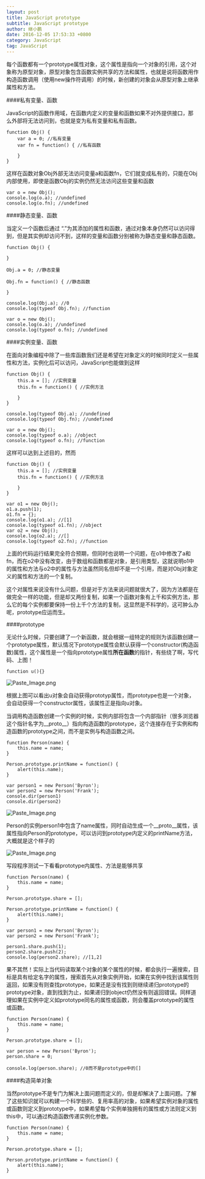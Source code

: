 ```yaml
---
layout: post
title: JavaScript prototype
subtitle: JavaScript prototype
author: 继小鹏
date: 2016-12-05 17:53:33 +0800
category: JavaScript
tag: JavaScript
---
```

每个函数都有一个prototype属性对象，这个属性是指向一个对象的引用，这个对象称为原型对象，原型对象包含函数实例共享的方法和属性，也就是说将函数用作构造函数调用（使用new操作符调用）的时候，新创建的对象会从原型对象上继承属性和方法。

####私有变量、函数

JavaScript的函数作用域，在函数内定义的变量和函数如果不对外提供接口，那么外部将无法访问到，也就是变为私有变量和私有函数。

	function Obj() {
		var a = 0; //私有变量
		var fn = function() { //私有函数

		}
	}


这样在函数对象Obj外部无法访问变量a和函数fn，它们就变成私有的，只能在Obj内部使用，即使是函数Obj的实例仍然无法访问这些变量和函数

	var o = new Obj();
	console.log(o.a); //undefined
	console.log(o.fn); //undefined

####静态变量、函数

当定义一个函数后通过 “.”为其添加的属性和函数，通过对象本身仍然可以访问得到，但是其实例却访问不到，这样的变量和函数分别被称为静态变量和静态函数。

	function Obj() {

	}

	Obj.a = 0; //静态变量

	Obj.fn = function() { //静态函数

	}

	console.log(Obj.a); //0
	console.log(typeof Obj.fn); //function

	var o = new Obj();
	console.log(o.a); //undefined
	console.log(typeof o.fn); //undefined


####实例变量、函数

在面向对象编程中除了一些库函数我们还是希望在对象定义的时候同时定义一些属性和方法，实例化后可以访问，JavaScript也能做到这样

	function Obj() {
		this.a = []; //实例变量
		this.fn = function() { //实例方法

		}
	}

	console.log(typeof Obj.a); //undefined
	console.log(typeof Obj.fn); //undefined

	var o = new Obj();
	console.log(typeof o.a); //object
	console.log(typeof o.fn); //function


这样可以达到上述目的，然而



	function Obj() {
		this.a = []; //实例变量
		this.fn = function() { //实例方法

		}
	}

	var o1 = new Obj();
	o1.a.push(1);
	o1.fn = {};
	console.log(o1.a); //[1]
	console.log(typeof o1.fn); //object
	var o2 = new Obj();
	console.log(o2.a); //[]
	console.log(typeof o2.fn); //function




上面的代码运行结果完全符合预期，但同时也说明一个问题，在o1中修改了a和fn，而在o2中没有改变，由于数组和函数都是对象，是引用类型，这就说明o1中的属性和方法与o2中的属性与方法虽然同名但却不是一个引用，而是对Obj对象定义的属性和方法的一个复制。

这个对属性来说没有什么问题，但是对于方法来说问题就很大了，因为方法都是在做完全一样的功能，但是却又两份复制，如果一个函数对象有上千和实例方法，那么它的每个实例都要保持一份上千个方法的复制，这显然是不科学的，这可肿么办呢，prototype应运而生。

####prototype

无论什么时候，只要创建了一个新函数，就会根据一组特定的规则为该函数创建一个prototype属性，默认情况下prototype属性会默认获得一个constructor(构造函数)属性，这个属性是一个指向prototype属性**所在函数**的指针，有些绕了啊，写代码、上图！

    function u(){}


![Paste_Image.png](http://upload-images.jianshu.io/upload_images/3877962-979e7d934922e5ec.png?imageMogr2/auto-orient/strip%7CimageView2/2/w/1240)


根据上图可以看出u对象会自动获得prototyp属性，而prototype也是一个对象，会自动获得一个constructor属性，该属性正是指向u对象。

当调用构造函数创建一个实例的时候，实例内部将包含一个内部指针（很多浏览器这个指针名字为__proto__）指向构造函数的prototype，这个连接存在于实例和构造函数的prototype之间，而不是实例与构造函数之间。


	function Person(name) {
		this.name = name;
	}

	Person.prototype.printName = function() {
		alert(this.name);
	}

	var person1 = new Person('Byron');
	var person2 = new Person('Frank');
	console.dir(person1)
	console.dir(person2)

![Paste_Image.png](http://upload-images.jianshu.io/upload_images/3877962-b34ea812a0f26ffe.png?imageMogr2/auto-orient/strip%7CimageView2/2/w/1240)

Person的实例person1中包含了name属性，同时自动生成一个__proto__属性，该属性指向Person的prototype，可以访问到prototype内定义的printName方法，大概就是这个样子的


![Paste_Image.png](http://upload-images.jianshu.io/upload_images/3877962-ef4ad703753ac064.png?imageMogr2/auto-orient/strip%7CimageView2/2/w/1240)

写段程序测试一下看看prototype内属性、方法是能够共享

	function Person(name) {
		this.name = name;
	}

	Person.prototype.share = [];

	Person.prototype.printName = function() {
		alert(this.name);
	}

	var person1 = new Person('Byron');
	var person2 = new Person('Frank');

	person1.share.push(1);
	person2.share.push(2);
	console.log(person2.share); //[1,2]

果不其然！实际上当代码读取某个对象的某个属性的时候，都会执行一遍搜索，目标是具有给定名字的属性，搜索首先从对象实例开始，如果在实例中找到该属性则返回，如果没有则查找prototype，如果还是没有找到则继续递归prototype的prototype对象，直到找到为止，如果递归到object仍然没有则返回错误。同样道理如果在实例中定义如prototype同名的属性或函数，则会覆盖prototype的属性或函数。

	function Person(name) {
		this.name = name;
	}

	Person.prototype.share = [];

	var person = new Person('Byron');
	person.share = 0;

	console.log(person.share); //0而不是prototype中的[]


####构造简单对象

当然prototype不是专门为解决上面问题而定义的，但是却解决了上面问题。了解了这些知识就可以构建一个科学些的、复用率高的对象，如果希望实例对象的属性或函数则定义到prototype中，如果希望每个实例单独拥有的属性或方法则定义到this中，可以通过构造函数传递实例化参数。


	function Person(name) {
		this.name = name;
	}

	Person.prototype.share = [];

	Person.prototype.printName = function() {
		alert(this.name);
	}